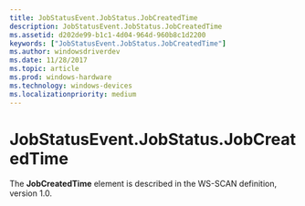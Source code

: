 ```yaml
---
title: JobStatusEvent.JobStatus.JobCreatedTime
description: JobStatusEvent.JobStatus.JobCreatedTime
ms.assetid: d202de99-b1c1-4d04-964d-960b8c1d2200
keywords: ["JobStatusEvent.JobStatus.JobCreatedTime"]
ms.author: windowsdriverdev
ms.date: 11/28/2017
ms.topic: article
ms.prod: windows-hardware
ms.technology: windows-devices
ms.localizationpriority: medium
---
```


# JobStatusEvent.JobStatus.JobCreatedTime


The **JobCreatedTime** element is described in the WS-SCAN definition, version 1.0.

 

 





